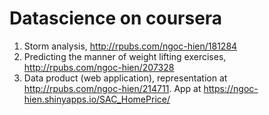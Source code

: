 # Datascience on coursera
1. Storm analysis, http://rpubs.com/ngoc-hien/181284
2. Predicting the manner of weight lifting exercises,
   http://rpubs.com/ngoc-hien/207328
3. Data product (web application), representation at http://rpubs.com/ngoc-hien/214711.
   App at https://ngoc-hien.shinyapps.io/SAC_HomePrice/
